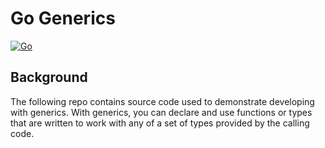 # Go Generics

[![Go](https://github.com/cloudacademy/go-generics/actions/workflows/go.yml/badge.svg)](https://github.com/cloudacademy/go-generics/actions/workflows/go.yml)

## Background
The following repo contains source code used to demonstrate developing with generics. With generics, you can declare and use functions or types that are written to work with any of a set of types provided by the calling code.